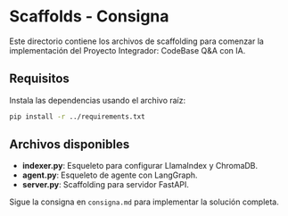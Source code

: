 # Scaffolds - Consigna

Este directorio contiene los archivos de scaffolding para comenzar la implementación del Proyecto Integrador: CodeBase Q&A con IA.

## Requisitos

Instala las dependencias usando el archivo raíz:
```bash
pip install -r ../requirements.txt
```

## Archivos disponibles

- **indexer.py**: Esqueleto para configurar LlamaIndex y ChromaDB.
- **agent.py**: Esqueleto de agente con LangGraph.
- **server.py**: Scaffolding para servidor FastAPI.

Sigue la consigna en `consigna.md` para implementar la solución completa.

